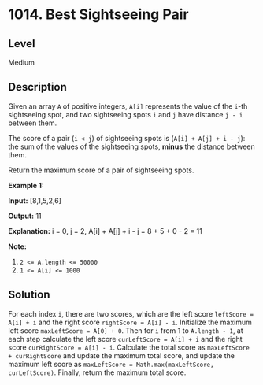 # 1014. Best Sightseeing Pair
## Level
Medium

## Description
Given an array `A` of positive integers, `A[i]` represents the value of the `i`-th sightseeing spot, and two sightseeing spots `i` and `j` have distance `j - i` between them.

The score of a pair (`i < j`) of sightseeing spots is (`A[i] + A[j] + i - j`): the sum of the values of the sightseeing spots, **minus** the distance between them.

Return the maximum score of a pair of sightseeing spots.

**Example 1:**

**Input:** [8,1,5,2,6]

**Output:** 11

**Explanation:** i = 0, j = 2, A[i] + A[j] + i - j = 8 + 5 + 0 - 2 = 11

**Note:**

1. `2 <= A.length <= 50000`
2. `1 <= A[i] <= 1000`

## Solution
For each index `i`, there are two scores, which are the left score `leftScore = A[i] + i` and the right score `rightScore = A[i] - i`. Initialize the maximum left score `maxLeftScore = A[0] + 0`. Then for `i` from 1 to `A.length - 1`, at each step calculate the left score `curLeftScore = A[i] + i` and the right score `curRightScore = A[i] - i`. Calculate the total score as `maxLeftScore + curRightScore` and update the maximum total score, and update the maximum left score as `maxLeftScore = Math.max(maxLeftScore, curLeftScore)`. Finally, return the maximum total score.
